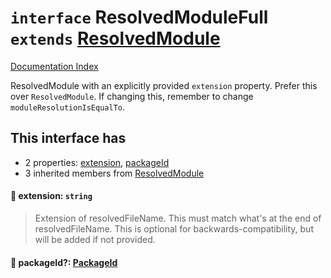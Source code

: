 # `interface` ResolvedModuleFull `extends` [ResolvedModule](../interface.ResolvedModule/README.md)

[Documentation Index](../README.md)

ResolvedModule with an explicitly provided `extension` property.
Prefer this over `ResolvedModule`.
If changing this, remember to change `moduleResolutionIsEqualTo`.

## This interface has

- 2 properties:
[extension](#-extension-string),
[packageId](#-packageid-packageid)
- 3 inherited members from [ResolvedModule](../interface.ResolvedModule/README.md)


#### 📄 extension: `string`

> Extension of resolvedFileName. This must match what's at the end of resolvedFileName.
> This is optional for backwards-compatibility, but will be added if not provided.



#### 📄 packageId?: [PackageId](../interface.PackageId/README.md)



